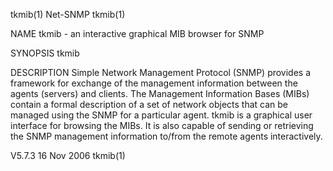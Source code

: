 tkmib(1)                                                                                           Net-SNMP                                                                                          tkmib(1)



NAME
       tkmib - an interactive graphical MIB browser for SNMP

SYNOPSIS
       tkmib

DESCRIPTION
       Simple  Network Management Protocol (SNMP) provides a framework for exchange of the management information between the agents (servers) and clients. The Management Information Bases (MIBs) contain a
       formal description of a set of network objects that can be managed using the SNMP for a particular agent. tkmib is a graphical user interface for browsing the MIBs. It is also capable of sending  or
       retrieving the SNMP management information to/from the remote agents interactively.



V5.7.3                                                                                           16 Nov 2006                                                                                         tkmib(1)
